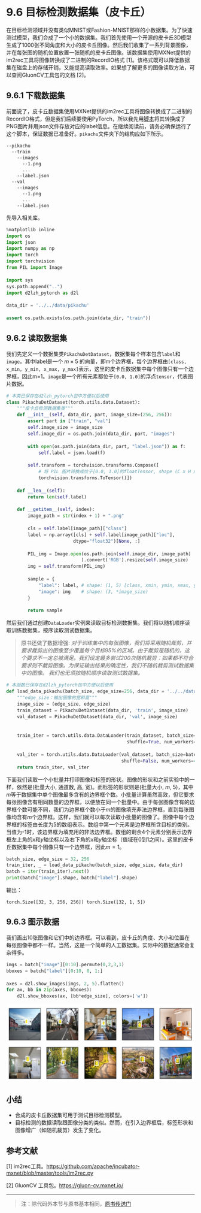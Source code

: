 # 9.6 目标检测数据集（皮卡丘）

在目标检测领域并没有类似MNIST或Fashion-MNIST那样的小数据集。为了快速测试模型，我们合成了一个小的数据集。我们首先使用一个开源的皮卡丘3D模型生成了1000张不同角度和大小的皮卡丘图像。然后我们收集了一系列背景图像，并在每张图的随机位置放置一张随机的皮卡丘图像。该数据集使用MXNet提供的im2rec工具将图像转换成了二进制的RecordIO格式 [1]。该格式既可以降低数据集在磁盘上的存储开销，又能提高读取效率。如果想了解更多的图像读取方法，可以查阅GluonCV工具包的文档 [2]。


## 9.6.1 下载数据集

前面说了，皮卡丘数据集使用MXNet提供的im2rec工具将图像转换成了二进制的RecordIO格式，但是我们后续要使用PyTorch，所以我先用[脚本](https://github.com/ShusenTang/Dive-into-DL-PyTorch/blob/master/code/chapter09_computer-vision/9.6.0_prepare_pikachu.ipynb)将其转换成了PNG图片并用json文件存放对应的label信息。在继续阅读前，请务必确保运行了这个脚本，保证数据已准备好。`pikachu`文件夹下的结构应如下所示。
```
--pikachu
  --train
    --images
      --1.png
      ...
    --label.json
  --val
    --images
      --1.png
      ...
    --label.json 
```
先导入相关库。
``` python
%matplotlib inline
import os
import json
import numpy as np
import torch
import torchvision
from PIL import Image

import sys
sys.path.append("..") 
import d2lzh_pytorch as d2l

data_dir = '../../data/pikachu'

assert os.path.exists(os.path.join(data_dir, "train"))
```


## 9.6.2 读取数据集

我们先定义一个数据集类`PikachuDetDataset`，数据集每个样本包含`label`和`image`，其中label是一个 $m \times 5$ 的向量，即m个边界框，每个边界框由`[class, x_min, y_min, x_max, y_max]`表示，这里的皮卡丘数据集中每个图像只有一个边界框，因此m=1。`image`是一个所有元素都位于`[0.0, 1.0]`的浮点`tensor`，代表图片数据。
``` python
# 本类已保存在d2lzh_pytorch包中方便以后使用
class PikachuDetDataset(torch.utils.data.Dataset):
    """皮卡丘检测数据集类"""
    def __init__(self, data_dir, part, image_size=(256, 256)):
        assert part in ["train", "val"]
        self.image_size = image_size
        self.image_dir = os.path.join(data_dir, part, "images")
        
        with open(os.path.join(data_dir, part, "label.json")) as f:
            self.label = json.load(f)
            
        self.transform = torchvision.transforms.Compose([
            # 将 PIL 图片转换成位于[0.0, 1.0]的floatTensor, shape (C x H x W)
            torchvision.transforms.ToTensor()])
            
    def __len__(self):
        return len(self.label)
    
    def __getitem__(self, index):
        image_path = str(index + 1) + ".png"
        
        cls = self.label[image_path]["class"]
        label = np.array([cls] + self.label[image_path]["loc"], 
                         dtype="float32")[None, :]
        
        PIL_img = Image.open(os.path.join(self.image_dir, image_path)
                            ).convert('RGB').resize(self.image_size)
        img = self.transform(PIL_img)
        
        sample = {
            "label": label, # shape: (1, 5) [class, xmin, ymin, xmax, ymax]
            "image": img    # shape: (3, *image_size)
        }
        
        return sample
```

然后我们通过创建`DataLoader`实例来读取目标检测数据集。我们将以随机顺序读取训练数据集，按序读取测试数据集。
> 原书还做了数据增强: *对于训练集中的每张图像，我们将采用随机裁剪，并要求裁剪出的图像至少覆盖每个目标95%的区域。由于裁剪是随机的，这个要求不一定总被满足。我们设定最多尝试200次随机裁剪：如果都不符合要求则不裁剪图像。为保证输出结果的确定性，我们不随机裁剪测试数据集中的图像。 我们也无须按随机顺序读取测试数据集。*

``` python
# 本函数已保存在d2lzh_pytorch包中方便以后使用
def load_data_pikachu(batch_size, edge_size=256, data_dir = '../../data/pikachu'):  
    """edge_size：输出图像的宽和高"""
    image_size = (edge_size, edge_size)
    train_dataset = PikachuDetDataset(data_dir, 'train', image_size)
    val_dataset = PikachuDetDataset(data_dir, 'val', image_size)
    

    train_iter = torch.utils.data.DataLoader(train_dataset, batch_size=batch_size, 
                                             shuffle=True, num_workers=4)

    val_iter = torch.utils.data.DataLoader(val_dataset, batch_size=batch_size,
                                           shuffle=False, num_workers=4)
    return train_iter, val_iter
```

下面我们读取一个小批量并打印图像和标签的形状。图像的形状和之前实验中的一样，依然是(批量大小, 通道数, 高, 宽)。而标签的形状则是(批量大小, $m$, 5)，其中$m$等于数据集中单个图像最多含有的边界框个数。小批量计算虽然高效，但它要求每张图像含有相同数量的边界框，以便放在同一个批量中。由于每张图像含有的边界框个数可能不同，我们为边界框个数小于$m$的图像填充非法边界框，直到每张图像均含有$m$个边界框。这样，我们就可以每次读取小批量的图像了。图像中每个边界框的标签由长度为5的数组表示。数组中第一个元素是边界框所含目标的类别。当值为-1时，该边界框为填充用的非法边界框。数组的剩余4个元素分别表示边界框左上角的$x$和$y$轴坐标以及右下角的$x$和$y$轴坐标（值域在0到1之间）。这里的皮卡丘数据集中每个图像只有一个边界框，因此$m=1$。

``` python
batch_size, edge_size = 32, 256
train_iter, _ = load_data_pikachu(batch_size, edge_size, data_dir)
batch = iter(train_iter).next()
print(batch["image"].shape, batch["label"].shape)
```
输出：
```
torch.Size([32, 3, 256, 256]) torch.Size([32, 1, 5])
```

## 9.6.3 图示数据

我们画出10张图像和它们中的边界框。可以看到，皮卡丘的角度、大小和位置在每张图像中都不一样。当然，这是一个简单的人工数据集。实际中的数据通常会复杂得多。

``` python
imgs = batch["image"][0:10].permute(0,2,3,1)
bboxes = batch["label"][0:10, 0, 1:]

axes = d2l.show_images(imgs, 2, 5).flatten()
for ax, bb in zip(axes, bboxes):
    d2l.show_bboxes(ax, [bb*edge_size], colors=['w'])
```
<div align=center>
<img width="600" src="../img/chapter09/9.6_output1.png"/>
</div>

## 小结

* 合成的皮卡丘数据集可用于测试目标检测模型。
* 目标检测的数据读取跟图像分类的类似。然而，在引入边界框后，标签形状和图像增广（如随机裁剪）发生了变化。


## 参考文献

[1] im2rec工具。https://github.com/apache/incubator-mxnet/blob/master/tools/im2rec.py

[2] GluonCV 工具包。https://gluon-cv.mxnet.io/

-----------
> 注：除代码外本节与原书基本相同，[原书传送门](http://zh.d2l.ai/chapter_computer-vision/object-detection-dataset.html)
